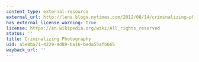```yaml
---
content_type: external-resource
external_url: http://lens.blogs.nytimes.com/2012/08/14/criminalizing-photography/
has_external_license_warning: true
license: https://en.wikipedia.org/wiki/All_rights_reserved
status: ''
title: Criminalizing Photography
uid: a5e8ba71-4229-4d89-ba16-beda55afb665
wayback_url: ''
---
```

